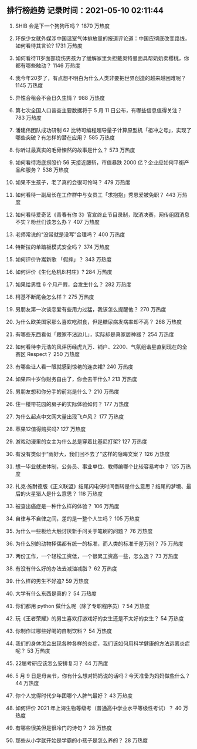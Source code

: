 
## 排行榜趋势 记录时间：2021-05-10 02:11:44
  
  1. SHIB 会是下一个狗狗币吗？ 1870 万热度
    
  2. 环保少女就外媒涉中国温室气体排放量的报道评论道：中国应彻底改变路线，如何看待其言论? 1731 万热度
    
  3. 如何看待11岁面部烧伤男孩为了缓解家里负担戴奥特曼面具帮奶奶卖樱桃，你都有哪些触动？ 1146 万热度
    
  4. 我今年20岁了，有点想不明白为什么人类非要把世界创造的越来越困难呢？ 1145 万热度
    
  5. 异性合租会不会日久生情？ 988 万热度
    
  6. 第七次全国人口普查主要数据将于 5 月 11 日公布，有哪些信息值得关注？ 783 万热度
    
  7. 潘建伟团队成功研制 62 比特可编程超导量子计算原型机「祖冲之号」，实现了哪些突破？有怎样的潜在应用？ 585 万热度
    
  8. 你听过最真实的毛骨悚然的故事是什么？ 573 万热度
    
  9. 如何看待海底捞股价 56 天接近腰斩，市值暴跌 2000 亿？企业应如何平衡产品和服务？ 538 万热度
    
  10. 如果不生孩子，老了真的会很可怜吗？ 479 万热度
    
  11. 如何看待一副局长在工作群中与女员工「求抱抱」秀恩爱被免职？ 443 万热度
    
  12. 如何看待爱奇艺《青春有你 3》官宣终止节目录制，取消决赛，网传组团消息不实？粉丝们该怎么办？ 407 万热度
    
  13. 老师常说的“没带就是没写”合理吗？ 400 万热度
    
  14. 特斯拉的单踏板模式安全吗？ 374 万热度
    
  15. 如何评价许嵩新歌 「假摔」？ 343 万热度
    
  16. 如何评价《生化危机8:村庄》? 284 万热度
    
  17. 如果给男性 6 个月产假，会发生什么？ 282 万热度
    
  18. 柯基不断尾会怎么样？ 275 万热度
    
  19. 男朋友第一次谈恋爱有些用力过猛，我该怎么提醒他？ 270 万热度
    
  20. 为什么欧美国家那么喜欢吃甜食，但是糖尿病发病率却不高？ 268 万热度
    
  21. 有哪些东西看似「跟家不沾边儿」，实际却是真家居神器？ 254 万热度
    
  22. 如何看待李元浩的风评历经虎九万、销户、2200、气氛组谐星直到现在的全赛区 Respect？ 250 万热度
    
  23. 有哪些让人看一眼就感到惊艳的连衣裙? 240 万热度
    
  24. 如果四十岁你财务自由了，你会去干什么? 213 万热度
    
  25. 男朋友想和你分手的前兆是什么？ 210 万热度
    
  26. 住一楼带花园的房子的实际体验如何？ 177 万热度
    
  27. 为什么起点中文网大量出现飞卢风？ 177 万热度
    
  28. 苹果12值得购买吗? 127 万热度
    
  29. 游戏动漫里的女主为什么总是穿着比基尼打架? 127 万热度
    
  30. 有没有类似于“雨好大，我们回不去了”这样的隐晦文案？ 126 万热度
    
  31. 想一毕业就进体制，公务员、事业单位、教师编哪个比较容易考中？ 125 万热度
    
  32. 扎克·施耐德版《正义联盟》结尾闪电侠时间倒转是什么意思？结尾的梦境、最后的火星猎人是什么意思？ 118 万热度
    
  33. 被查出癌症是一种什么样的体验？ 106 万热度
    
  34. 自律与不自律之间，差的是一整个人生吗？ 105 万热度
    
  35. 为什么一些板绘大触讨厌新手问关于笔刷的问题？ 76 万热度
    
  36. 为什么别的动物择偶都有统一的标准，而人类的标准千差万别？ 75 万热度
    
  37. 两份工作，一个轻松工资低，一个很累工资高一些，怎么选？ 73 万热度
    
  38. 有没有什么好的办法去减油减脂？ 62 万热度
    
  39. 什么样的男生不好追? 59 万热度
    
  40. 大学有什么东西是真的？ 54 万热度
    
  41. 你们都用 python 做什么呢（除了专职程序员）? 54 万热度
    
  42. 玩《王者荣耀》的男生喜欢打游戏好的女生还是不太好的女生？ 54 万热度
    
  43. 你制作过哪些好喝的自制饮料？ 54 万热度
    
  44. 我们的身体怎会出现各种各样的炎症，我们该如何用科学健康的方法远离炎症呢？ 53 万热度
    
  45. 22届考研应该怎么安排复习？ 44 万热度
    
  46. 5 月 9 日是母亲节，你有什么想对妈妈说的话吗？今天准备为妈妈做些什么？ 44 万热度
    
  47. 你个人觉得时代少年团哪个人脾气最好？ 43 万热度
    
  48. 如何评价 2021 年上海生物等级考（普通高中学业水平等级性考试）？ 40 万热度
    
  49. 有哪些很美但是很冷门的诗句？ 28 万热度
    
  50. 那些从小学就开始是学霸的小孩子是怎么养的？ 28 万热度
    